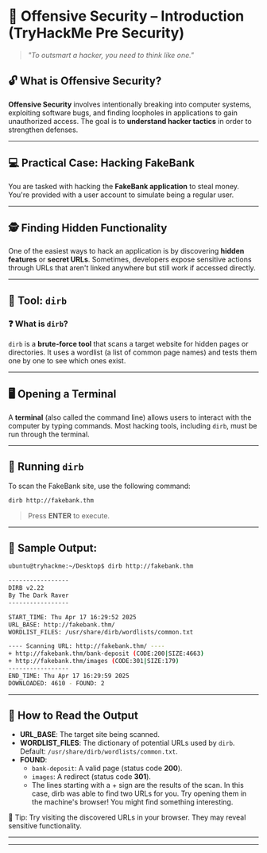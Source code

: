 # 🧠 Offensive Security – Introduction (TryHackMe Pre Security)

> _"To outsmart a hacker, you need to think like one."_

## 🔓 What is Offensive Security?

**Offensive Security** involves intentionally breaking into computer systems, exploiting software bugs, and finding loopholes in applications to gain unauthorized access. The goal is to **understand hacker tactics** in order to strengthen defenses.

---

## 💻 Practical Case: Hacking FakeBank

You are tasked with hacking the **FakeBank application** to steal money. You're provided with a user account to simulate being a regular user.

---

## 🕵️ Finding Hidden Functionality

One of the easiest ways to hack an application is by discovering **hidden features** or **secret URLs**. Sometimes, developers expose sensitive actions through URLs that aren't linked anywhere but still work if accessed directly.

---

## 🧰 Tool: `dirb`

### ❓ What is `dirb`?

`dirb` is a **brute-force tool** that scans a target website for hidden pages or directories. It uses a wordlist (a list of common page names) and tests them one by one to see which ones exist.

---

## 🖥️ Opening a Terminal

A **terminal** (also called the command line) allows users to interact with the computer by typing commands. Most hacking tools, including `dirb`, must be run through the terminal.

---

## 🚀 Running `dirb`

To scan the FakeBank site, use the following command:

```bash
dirb http://fakebank.thm
```

> Press **ENTER** to execute.

---

## 📄 Sample Output:

```bash
ubuntu@tryhackme:~/Desktop$ dirb http://fakebank.thm

-----------------
DIRB v2.22    
By The Dark Raver
-----------------

START_TIME: Thu Apr 17 16:29:52 2025
URL_BASE: http://fakebank.thm/
WORDLIST_FILES: /usr/share/dirb/wordlists/common.txt

---- Scanning URL: http://fakebank.thm/ ----
+ http://fakebank.thm/bank-deposit (CODE:200|SIZE:4663)                        
+ http://fakebank.thm/images (CODE:301|SIZE:179)                               
-----------------
END_TIME: Thu Apr 17 16:29:59 2025
DOWNLOADED: 4610 - FOUND: 2
```

---

## 🧠 How to Read the Output

- **URL_BASE**: The target site being scanned.
- **WORDLIST_FILES**: The dictionary of potential URLs used by `dirb`. Default: `/usr/share/dirb/wordlists/common.txt`.
- **FOUND**:
  - `bank-deposit`: A valid page (status code **200**).
  - `images`: A redirect (status code **301**).
  - The lines starting with a + sign are the results of the scan. In this case, dirb was able to find two URLs for you. Try opening them in the machine's browser! You might find something interesting.

📌 Tip: Try visiting the discovered URLs in your browser. They may reveal sensitive functionality.

---

---
